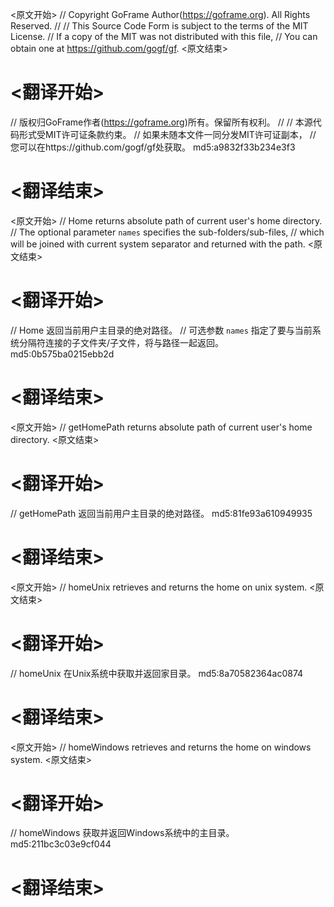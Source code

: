 
<原文开始>
// Copyright GoFrame Author(https://goframe.org). All Rights Reserved.
//
// This Source Code Form is subject to the terms of the MIT License.
// If a copy of the MIT was not distributed with this file,
// You can obtain one at https://github.com/gogf/gf.
<原文结束>

# <翻译开始>
// 版权归GoFrame作者(https://goframe.org)所有。保留所有权利。
//
// 本源代码形式受MIT许可证条款约束。
// 如果未随本文件一同分发MIT许可证副本，
// 您可以在https://github.com/gogf/gf处获取。 md5:a9832f33b234e3f3
# <翻译结束>


<原文开始>
// Home returns absolute path of current user's home directory.
// The optional parameter `names` specifies the sub-folders/sub-files,
// which will be joined with current system separator and returned with the path.
<原文结束>

# <翻译开始>
// Home 返回当前用户主目录的绝对路径。
// 可选参数 `names` 指定了要与当前系统分隔符连接的子文件夹/子文件，将与路径一起返回。 md5:0b575ba0215ebb2d
# <翻译结束>


<原文开始>
// getHomePath returns absolute path of current user's home directory.
<原文结束>

# <翻译开始>
// getHomePath 返回当前用户主目录的绝对路径。 md5:81fe93a610949935
# <翻译结束>


<原文开始>
// homeUnix retrieves and returns the home on unix system.
<原文结束>

# <翻译开始>
// homeUnix 在Unix系统中获取并返回家目录。 md5:8a70582364ac0874
# <翻译结束>


<原文开始>
// homeWindows retrieves and returns the home on windows system.
<原文结束>

# <翻译开始>
// homeWindows 获取并返回Windows系统中的主目录。 md5:211bc3c03e9cf044
# <翻译结束>

